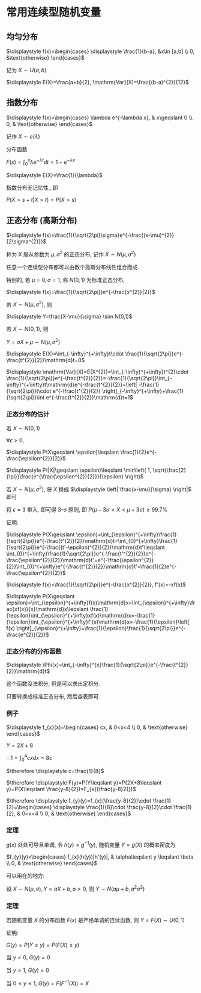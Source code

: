 # 常用连续型随机变量

## 均匀分布

$\displaystyle f(x)=\begin{cases} \displaystyle \frac{1}{b-a}, &x\in [a,b] \\ 0, &\text{otherwise} \end{cases}$

记为 $X \sim U(a,b)$

$\displaystyle E(X)=\frac{a+b}{2}, \mathrm{Var}(X)=\frac{(b-a)^{2}}{12}$

<!-- ---

$\displaystyle \max(X, 1-X)=\begin{cases} 1-X, &X<0.5 \\ X, &X\geqslant 0.5 \end{cases}$

$\displaystyle E(X)=\int_{0}^{\frac{1}{2}}\lambda^{1-x}\mathrm{d}x+\int_{\frac{1}{2}}^{1}\lambda^{x}\mathrm{d}x=\begin{cases} \frac{- 2\sqrt{\lambda} + 2\lambda}{\log{\left(\lambda \right)}} & \text{for}\: \lambda > 0 \wedge \lambda \neq 1 \\ 1 & \text{otherwise} \end{cases}$ -->

## 指数分布

$\displaystyle f(x)=\begin{cases} \lambda e^{-\lambda x}, & x\geqslant 0 \\ 0, & \text{otherwise} \end{cases}$

记作 $\displaystyle X\sim e(\lambda)$

分布函数

$\displaystyle F(x)=\int_{0}^{x}\lambda e^{-\lambda t}\mathrm{d}t=1-e^{-\lambda x}$

$\displaystyle E(X)=\frac{1}{\lambda}$

指数分布无记忆性., 即

$\displaystyle P(X>s+t|X>t)=P(X>s)$


## 正态分布 (高斯分布)

$\displaystyle f(x)=\frac{1}{\sqrt{2\pi}\sigma}e^{-\frac{(x-\mu)^{2}}{2\sigma^{2}}}$

称为 $X$ 服从参数为 $\mu, \sigma^{2}$ 的正态分布, 记作 $X\sim N(\mu, \sigma^{2})$

任意一个连续型分布都可以由数个高斯分布线性组合而成.

特别的, 若 $\mu=0, \sigma=1$, 称 $N(0,1)$ 为标准正态分布,

$\displaystyle f(x)=\frac{1}{\sqrt{2\pi}}e^{-\frac{x^{2}}{2}}$

若 $X \sim N(\mu, \sigma^{2})$, 则

$\displaystyle Y=\frac{X-\mu}{\sigma} \sim N(0,1)$

若 $X \sim N(0,1)$, 则

$\displaystyle Y=\sigma X+\mu \sim N(\mu, \sigma^{2})$

$\displaystyle E(X)=\int_{-\infty}^{+\infty}t\cdot \frac{1}{\sqrt{2\pi}}e^{-\frac{t^{2}}{2}}\mathrm{d}t=0$

$\displaystyle \mathrm{Var}(X)=E(X^{2})=\int_{-\infty}^{+\infty}t^{2}\cdot \frac{1}{\sqrt{2\pi}}e^{-\frac{t^{2}}{2}}=-\frac{1}{\sqrt{2\pi}}\int_{-\infty}^{+\infty}t\mathrm{d}e^{-\frac{t^{2}}{2}}=\left[ -\frac{1}{\sqrt{2\pi}}t\cdot e^{-\frac{t^{2}}{2}} \right]_{-\infty}^{+\infty}+\frac{1}{\sqrt{2\pi}}\int e^{-\frac{t^{2}}{2}}\mathrm{d}t=1$

### 正态分布的估计

若 $X\sim N(0,1)$

$\displaystyle \forall \epsilon>0$,

$\displaystyle P(X\geqslant \epsilon)\leqslant \frac{1}{2}e^{-\frac{\epsilon^{2}}{2}}$

$\displaystyle P(|X|\geqslant \epsilon)\leqslant \min\left( 1, \sqrt{\frac{2}{\pi}}\frac{e^{\frac{\epsilon^{2}}{2}}}{\epsilon} \right)$

若 $X\sim N(\mu, \sigma^{2})$, 将 $X$ 换成 $\displaystyle \left| \frac{x-\mu}{\sigma} \right|$ 即可

将 $\epsilon=3$ 带入, 即可得 3-$\sigma$ 原则, 即 $P(\mu-3\sigma<X<\mu+3\sigma)\geqslant 99.7\%$

证明:

$\displaystyle P(X\geqslant \epsilon)=\int_{\epsilon}^{+\infty}\frac{1}{\sqrt{2\pi}}e^{-\frac{t^{2}}{2}}\mathrm{d}t=\int_{0}^{+\infty}\frac{1}{\sqrt{2\pi}}e^{-\frac{(t'-\epsilon)^{2}}{2}}\mathrm{d}t'\leqslant \int_{0}^{+\infty}\frac{1}{\sqrt{2\pi}}e^{-\frac{t'^{2}}{2}}e^{-\frac{\epsilon^{2}}{2}}\mathrm{d}t'=e^{-\frac{\epsilon^{2}}{2}}\int_{0}^{+\infty}e^{-\frac{t^{2}}{2}}\mathrm{d}t'=\frac{1}{2}e^{-\frac{\epsilon^{2}}{2}}$

$\displaystyle f(x)=\frac{1}{\sqrt{2\pi}}e^{-\frac{x^{2}}{2}}, f'(x)=-xf(x)$

$\displaystyle P(X\geqslant \epsilon)=\int_{\epsilon}^{+\infty}f(x)\mathrm{d}x=\int_{\epsilon}^{+\infty}\frac{xf(x)}{x}\mathrm{d}x\leqslant \frac{1}{\epsilon}\int_{\epsilon}^{+\infty}xf(x)\mathrm{d}x=-\frac{1}{\epsilon}\int_{\epsilon}^{+\infty}f'(x)\mathrm{d}x=-\frac{1}{\epsilon}\left[ f(x) \right]_{\epsilon}^{+\infty}=\frac{1}{\epsilon}\frac{1}{\sqrt{2\pi}}e^{-\frac{e^{2}}{2}}$

### 正态分布的分布函数

$\displaystyle \Phi(x)=\int_{-\infty}^{x}\frac{1}{\sqrt{2\pi}}e^{-\frac{t^{2}}{2}}\mathrm{d}t$

这个函数没法积分, 但是可以求出定积分.

只要转换成标准正态分布, 然后查表即可.

### 例子

$\displaystyle f_{x}(x)=\begin{cases} cx, & 0<x<4 \\ 0, & \text{otherwise} \end{cases}$

$\displaystyle Y=2X+8$

$\therefore \displaystyle 1=\int_{0}^{4}cx\mathrm{d}x=8c$

$\therefore \displaystyle c=\frac{1}{8}$

$\therefore \displaystyle F(y)=P(Y\leqslant y)=P(2X+8\leqslant y)=P(X\leqslant \frac{y-8}{2})=F_{x}(\frac{y-8}2{})$

$\therefore \displaystyle f_{y}(y)=f_{x}(\frac{y-8}{2})\cdot \frac{1}{2}=\begin{cases} \displaystyle \frac{1}{8}\cdot \frac{y-8}{2}\cdot \frac{1}{2}, & 0<x<4 \\ 0, & \text{otherwise} \end{cases}$

### 定理

$g(x)$ 处处可导且单调, 令 $h(y)=g^{-1}(y)$, 随机变量 $Y=g(X)$ 的概率密度为

$f_{y}(y)=\begin{cases} f_{x}(h(y))|h'(y)|, & \alpha\leqslant y \leqslant \beta \\ 0, & \text{otherwise} \end{cases}$

可以用在的地方:

设 $X\sim N(\mu, \sigma), Y=aX+b, a>0$, 则 $Y\sim N(a\mu+b, a^{2}\sigma^{2})$

### 定理

若随机变量 $X$ 的分布函数 $F(x)$ 是严格单调的连续函数, 则 $Y=F(X)\sim U(0,1)$

证明:

$G(y)=P(Y\leqslant y)=P(F(X)\leqslant y)$

当 $y<0$, $G(y)=0$

当 $y>1$, $G(y)=0$

当 $0\leqslant y\leqslant 1$, $G(y)=F(F^{-1}(X))=X$
